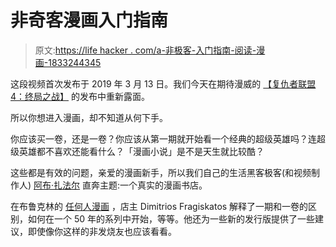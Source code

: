 # 非奇客漫画入门指南

> 原文:[https://life hacker . com/a-非极客-入门指南-阅读-漫画-1833244345](https://lifehacker.com/a-non-geeks-guide-to-start-reading-comics-1833244345)

这段视频首次发布于 2019 年 3 月 13 日。我们今天在期待漫威的 [【复仇者联盟 4：终局之战】](https://io9.gizmodo.com/avengers-endgame-is-overwhelmingly-epic-and-immensely-1834240218) 的发布中重新露面。

所以你想进入漫画，却不知道从何下手。

你应该买一卷，还是一卷？你应该从第一期就开始看一个经典的超级英雄吗？连超级英雄都不喜欢还能看什么？「漫画小说」是不是天生就比较酷？

这些都是有效的问题，亲爱的漫画新手，所以我们自己的生活黑客极客(和视频制作人) [阿布·扎法尔](https://kinja.com/abuzafar93) 直奔主题:一个真实的漫画书店。

在布鲁克林的 [任何人漫画](http://anyonecomics.com/) ，店主 Dimitrios Fragiskatos 解释了一期和一卷的区别，如何在一个 50 年的系列中开始，等等。他还为一些新的发行版提供了一些建议，即使像你这样的非发烧友也应该看看。